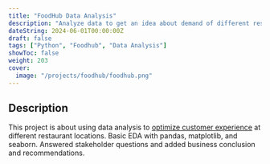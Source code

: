 ```yaml
---
title: "FoodHub Data Analysis"
description: "Analyze data to get an idea about demand of different restaurants to optimize customer experience."
dateString: 2024-06-01T00:00:00Z
draft: false
tags: ["Python", "Foodhub", "Data Analysis"]
showToc: false
weight: 203
cover:
  image: "/projects/foodhub/foodhub.png"
---
```


<!-- ### 🔗 [Colab Notebook](https://colab.research.google.com/drive/1Q553uslYW3Ho6P1G46SOEDxOS_VmHXfJ) -->

## Description

This project is about using data analysis to [optimize customer experience](<https://github.com/RJUNCC/Projects_Challenges/blob/main/Great_Learning_Projects/Foodhub_DA/nbs/FDS_Project_LearnerNotebook_FullCode%20(1).ipynb>) at different restaurant locations. Basic EDA with pandas, matplotlib, and seaborn. Answered stakeholder questions and added business conclusion and recommendations.

<!-- ![Attention Mechanism](/projects/news_articles/Screenshot_1.png) -->
